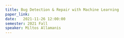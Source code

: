 ```yaml
---
title: Bug Detection & Repair with Machine Learning
paper_link: 
date:   2021-11-26 12:00:00
semester: 2021 Fall
speaker: Miltos Allamanis
---
```


